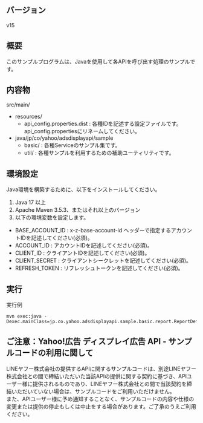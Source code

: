 ## バージョン

v15

## 概要

このサンプルプログラムは、Javaを使用して各APIを呼び出す処理のサンプルです。

## 内容物

src/main/
  - resources/
    - api_config.properties.dist    : 各種IDを記述する設定ファイルです。api_config.propertiesにリネームしてください。
  - java/jp/co/yahoo/adsdisplayapi/sample
    - basic/                      : 各種Serviceのサンプル集です。
    - util/                       : 各種サンプルを利用するための補助ユーティリティです。

## 環境設定

Java環境を構築するために、以下をインストールしてください。

1. Java 17 以上
2. Apache Maven 3.5.3、またはそれ以上のバージョン
3. 以下の環境変数を設定します。
  - BASE_ACCOUNT_ID     : x-z-base-account-id ヘッダーで指定するアカウントIDを記述してください(必須)。
  - ACCOUNT_ID          : アカウントIDを記述してください(必須)。
  - CLIENT_ID           : クライアントIDを記述してください(必須)。
  - CLIENT_SECRET       : クライアントシークレットを記述してください(必須)。
  - REFRESH_TOKEN       : リフレッシュトークンを記述してください(必須)。

## 実行

実行例
```
mvn exec:java -Dexec.mainClass=jp.co.yahoo.adsdisplayapi.sample.basic.report.ReportDefinitionServiceSample
```

## ご注意：Yahoo!広告 ディスプレイ広告 API - サンプルコードの利用に関して

LINEヤフー株式会社の提供するAPIに関するサンプルコードは、別途LINEヤフー株式会社との間で締結いただいた当該APIの提供に関する契約に基づき、APIユーザー様に提供されるものであり、LINEヤフー株式会社との間で当該契約を締結いただいていない場合は、サンプルコードをご利用いただけません。  
また、APIユーザー様に予め通知することなく、サンプルコードの内容や仕様の変更または提供の停止もしくは中止をする場合があります。ご了承のうえご利用ください。  
